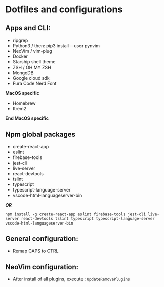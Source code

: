 # Dotfiles and configurations

## Apps and CLI:

* ripgrep
* Python3 / then:  pip3 install --user pynvim
* NeoVim / vim-plug
* Docker
* Starship shell theme
* ZSH / OH MY ZSH
* MongoDB
* Google cloud sdk
* Fura Code Nerd Font

**MacOS specific**

* Homebrew
* Itrem2

**End MacOS specific**

## Npm global packages

* create-react-app
* eslint
* firebase-tools
* jest-cli
* live-server
* react-devtools
* tslint
* typescript
* typescript-language-server
* vscode-html-languageserver-bin

***OR***

`npm install -g create-react-app eslint firebase-tools jest-cli live-server
react-devtools tslint typescript typescript-language-server
vscode-html-languageserver-bin`

## General configuration:

* Remap CAPS to CTRL


## NeoVim configuration:
* After install of all plugins, execute `:UpdateRemovePlugins`
